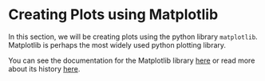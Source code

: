 Creating Plots using Matplotlib
===============================

In this section, we will be creating plots using the python library `matplotlib`.  Matplotlib is perhaps the most widely used python plotting library. 

You can see the documentation for the Matplotlib library [here](https://matplotlib.org/stable/index.html) or read more about its history [here](https://matplotlib.org/stable/users/history.html).

